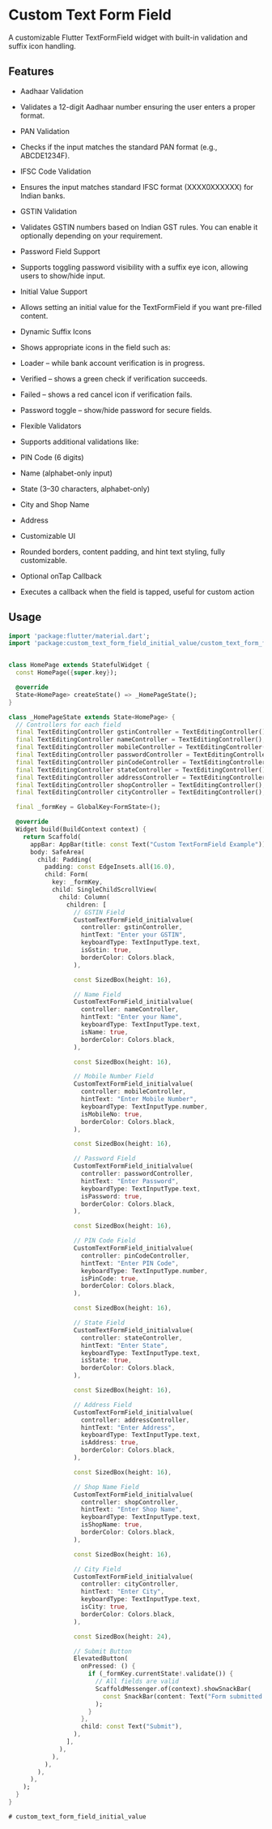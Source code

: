 # Custom Text Form Field

A customizable Flutter TextFormField widget with built-in validation and suffix icon handling.

## Features
- Aadhaar Validation
- Validates a 12-digit Aadhaar number ensuring the user enters a proper format.

- PAN Validation
- Checks if the input matches the standard PAN format (e.g., ABCDE1234F).

- IFSC Code Validation
- Ensures the input matches standard IFSC format (XXXX0XXXXXX) for Indian banks.

- GSTIN Validation
- Validates GSTIN numbers based on Indian GST rules. You can enable it optionally depending on your requirement.

- Password Field Support
- Supports toggling password visibility with a suffix eye icon, allowing users to show/hide input.

- Initial Value Support
- Allows setting an initial value for the TextFormField if you want pre-filled content.

- Dynamic Suffix Icons
- Shows appropriate icons in the field such as:

- Loader – while bank account verification is in progress.

- Verified – shows a green check if verification succeeds.

- Failed – shows a red cancel icon if verification fails.

- Password toggle – show/hide password for secure fields.

- Flexible Validators
- Supports additional validations like:

- PIN Code (6 digits)

- Name (alphabet-only input)

- State (3–30 characters, alphabet-only)

- City and Shop Name

- Address

- Customizable UI
- Rounded borders, content padding, and hint text styling, fully customizable.

- Optional onTap Callback
- Executes a callback when the field is tapped, useful for custom action

## Usage

```dart
import 'package:flutter/material.dart';
import 'package:custom_text_form_field_initial_value/custom_text_form_field_initial_value.dart';


class HomePage extends StatefulWidget {
  const HomePage({super.key});

  @override
  State<HomePage> createState() => _HomePageState();
}

class _HomePageState extends State<HomePage> {
  // Controllers for each field
  final TextEditingController gstinController = TextEditingController();
  final TextEditingController nameController = TextEditingController();
  final TextEditingController mobileController = TextEditingController();
  final TextEditingController passwordController = TextEditingController();
  final TextEditingController pinCodeController = TextEditingController();
  final TextEditingController stateController = TextEditingController();
  final TextEditingController addressController = TextEditingController();
  final TextEditingController shopController = TextEditingController();
  final TextEditingController cityController = TextEditingController();

  final _formKey = GlobalKey<FormState>();

  @override
  Widget build(BuildContext context) {
    return Scaffold(
      appBar: AppBar(title: const Text("Custom TextFormField Example")),
      body: SafeArea(
        child: Padding(
          padding: const EdgeInsets.all(16.0),
          child: Form(
            key: _formKey,
            child: SingleChildScrollView(
              child: Column(
                children: [
                  // GSTIN Field
                  CustomTextFormField_initialvalue(
                    controller: gstinController,
                    hintText: "Enter your GSTIN",
                    keyboardType: TextInputType.text,
                    isGstin: true,
                    borderColor: Colors.black,
                  ),

                  const SizedBox(height: 16),

                  // Name Field
                  CustomTextFormField_initialvalue(
                    controller: nameController,
                    hintText: "Enter your Name",
                    keyboardType: TextInputType.text,
                    isName: true,
                    borderColor: Colors.black,
                  ),

                  const SizedBox(height: 16),

                  // Mobile Number Field
                  CustomTextFormField_initialvalue(
                    controller: mobileController,
                    hintText: "Enter Mobile Number",
                    keyboardType: TextInputType.number,
                    isMobileNo: true,
                    borderColor: Colors.black,
                  ),

                  const SizedBox(height: 16),

                  // Password Field
                  CustomTextFormField_initialvalue(
                    controller: passwordController,
                    hintText: "Enter Password",
                    keyboardType: TextInputType.text,
                    isPassword: true,
                    borderColor: Colors.black,
                  ),

                  const SizedBox(height: 16),

                  // PIN Code Field
                  CustomTextFormField_initialvalue(
                    controller: pinCodeController,
                    hintText: "Enter PIN Code",
                    keyboardType: TextInputType.number,
                    isPinCode: true,
                    borderColor: Colors.black,
                  ),

                  const SizedBox(height: 16),

                  // State Field
                  CustomTextFormField_initialvalue(
                    controller: stateController,
                    hintText: "Enter State",
                    keyboardType: TextInputType.text,
                    isState: true,
                    borderColor: Colors.black,
                  ),

                  const SizedBox(height: 16),

                  // Address Field
                  CustomTextFormField_initialvalue(
                    controller: addressController,
                    hintText: "Enter Address",
                    keyboardType: TextInputType.text,
                    isAddress: true,
                    borderColor: Colors.black,
                  ),

                  const SizedBox(height: 16),

                  // Shop Name Field
                  CustomTextFormField_initialvalue(
                    controller: shopController,
                    hintText: "Enter Shop Name",
                    keyboardType: TextInputType.text,
                    isShopName: true,
                    borderColor: Colors.black,
                  ),

                  const SizedBox(height: 16),

                  // City Field
                  CustomTextFormField_initialvalue(
                    controller: cityController,
                    hintText: "Enter City",
                    keyboardType: TextInputType.text,
                    isCity: true,
                    borderColor: Colors.black,
                  ),

                  const SizedBox(height: 24),

                  // Submit Button
                  ElevatedButton(
                    onPressed: () {
                      if (_formKey.currentState!.validate()) {
                        // All fields are valid
                        ScaffoldMessenger.of(context).showSnackBar(
                          const SnackBar(content: Text("Form submitted successfully")),
                        );
                      }
                    },
                    child: const Text("Submit"),
                  ),
                ],
              ),
            ),
          ),
        ),
      ),
    );
  }
}

# custom_text_form_field_initial_value
